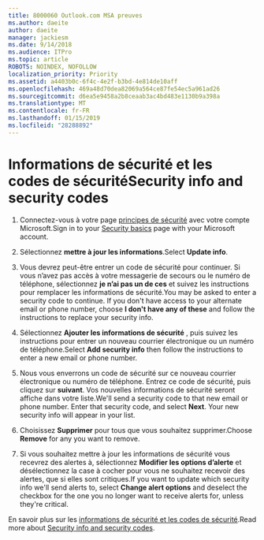 ```yaml
---
title: 8000060 Outlook.com MSA preuves
ms.author: daeite
author: daeite
manager: jackiesm
ms.date: 9/14/2018
ms.audience: ITPro
ms.topic: article
ROBOTS: NOINDEX, NOFOLLOW
localization_priority: Priority
ms.assetid: a4403b0c-6f4c-4e2f-b3bd-4e814de10aff
ms.openlocfilehash: 469a48d70dea82069a564ce87fe54ec5a961ad26
ms.sourcegitcommit: d6ea5e9458a2b8ceaab3ac4bd483e1130b9a398a
ms.translationtype: MT
ms.contentlocale: fr-FR
ms.lasthandoff: 01/15/2019
ms.locfileid: "28288892"
---
```

# <a name="security-info-and-security-codes"></a><span data-ttu-id="8bb51-102">Informations de sécurité et les codes de sécurité</span><span class="sxs-lookup"><span data-stu-id="8bb51-102">Security info and security codes</span></span>

1. <span data-ttu-id="8bb51-103">Connectez-vous à votre page [principes de sécurité](https://account.microsoft.com/security) avec votre compte Microsoft.</span><span class="sxs-lookup"><span data-stu-id="8bb51-103">Sign in to your [Security basics](https://account.microsoft.com/security) page with your Microsoft account.</span></span> 
    
2. <span data-ttu-id="8bb51-104">Sélectionnez **mettre à jour les informations**.</span><span class="sxs-lookup"><span data-stu-id="8bb51-104">Select **Update info**.</span></span> 
    
3. <span data-ttu-id="8bb51-p101">Vous devrez peut-être entrer un code de sécurité pour continuer. Si vous n’avez pas accès à votre messagerie de secours ou le numéro de téléphone, sélectionnez **je n’ai pas un de ces** et suivez les instructions pour remplacer les informations de sécurité.</span><span class="sxs-lookup"><span data-stu-id="8bb51-p101">You may be asked to enter a security code to continue. If you don't have access to your alternate email or phone number, choose **I don't have any of these** and follow the instructions to replace your security info.</span></span> 
    
4. <span data-ttu-id="8bb51-107">Sélectionnez **Ajouter les informations de sécurité** , puis suivez les instructions pour entrer un nouveau courrier électronique ou un numéro de téléphone.</span><span class="sxs-lookup"><span data-stu-id="8bb51-107">Select **Add security info** then follow the instructions to enter a new email or phone number.</span></span> 
    
5. <span data-ttu-id="8bb51-p102">Nous vous enverrons un code de sécurité sur ce nouveau courrier électronique ou numéro de téléphone. Entrez ce code de sécurité, puis cliquez sur **suivant**. Vos nouvelles informations de sécurité seront affiche dans votre liste.</span><span class="sxs-lookup"><span data-stu-id="8bb51-p102">We'll send a security code to that new email or phone number. Enter that security code, and select **Next**. Your new security info will appear in your list.</span></span> 
    
6. <span data-ttu-id="8bb51-111">Choisissez **Supprimer** pour tous que vous souhaitez supprimer.</span><span class="sxs-lookup"><span data-stu-id="8bb51-111">Choose **Remove** for any you want to remove.</span></span> 
    
7. <span data-ttu-id="8bb51-112">Si vous souhaitez mettre à jour les informations de sécurité vous recevrez des alertes à, sélectionnez **Modifier les options d’alerte** et désélectionnez la case à cocher pour vous ne souhaitez recevoir des alertes, que si elles sont critiques.</span><span class="sxs-lookup"><span data-stu-id="8bb51-112">If you want to update which security info we'll send alerts to, select **Change alert options** and deselect the checkbox for the one you no longer want to receive alerts for, unless they're critical.</span></span> 
    
<span data-ttu-id="8bb51-113">En savoir plus sur les [informations de sécurité et les codes de sécurité](https://support.microsoft.com/help/12428/).</span><span class="sxs-lookup"><span data-stu-id="8bb51-113">Read more about [Security info and security codes](https://support.microsoft.com/help/12428/).</span></span>
  


